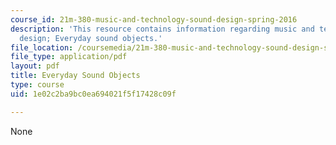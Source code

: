 ```yaml
---
course_id: 21m-380-music-and-technology-sound-design-spring-2016
description: 'This resource contains information regarding music and technology: Sound
  design; Everyday sound objects.'
file_location: /coursemedia/21m-380-music-and-technology-sound-design-spring-2016/1e02c2ba9bc0ea694021f5f17428c09f_MIT21M_380S16_Lec03.pdf
file_type: application/pdf
layout: pdf
title: Everyday Sound Objects
type: course
uid: 1e02c2ba9bc0ea694021f5f17428c09f

---
```

None